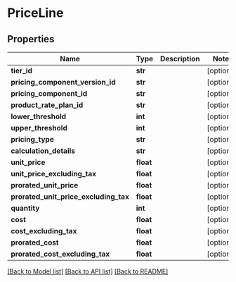 # PriceLine

## Properties
Name | Type | Description | Notes
------------ | ------------- | ------------- | -------------
**tier_id** | **str** |  | [optional] 
**pricing_component_version_id** | **str** |  | [optional] 
**pricing_component_id** | **str** |  | [optional] 
**product_rate_plan_id** | **str** |  | [optional] 
**lower_threshold** | **int** |  | [optional] 
**upper_threshold** | **int** |  | [optional] 
**pricing_type** | **str** |  | [optional] 
**calculation_details** | **str** |  | [optional] 
**unit_price** | **float** |  | [optional] 
**unit_price_excluding_tax** | **float** |  | [optional] 
**prorated_unit_price** | **float** |  | [optional] 
**prorated_unit_price_excluding_tax** | **float** |  | [optional] 
**quantity** | **int** |  | [optional] 
**cost** | **float** |  | [optional] 
**cost_excluding_tax** | **float** |  | [optional] 
**prorated_cost** | **float** |  | [optional] 
**prorated_cost_excluding_tax** | **float** |  | [optional] 

[[Back to Model list]](../README.md#documentation-for-models) [[Back to API list]](../README.md#documentation-for-api-endpoints) [[Back to README]](../README.md)

